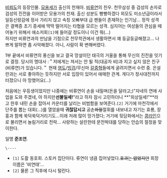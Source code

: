 [비뢰도](%EB%B9%84%EB%A2%B0%EB%8F%84.md)의 등장인물.
[모용세가](%EB%AA%A8%EC%9A%A9%EC%84%B8%EA%B0%80.md) 출신의 천재아.
[비류연](%EB%B9%84%EB%A5%98%EC%97%B0.md)의 친우. 천무삼성 중 검성의 손자로 검성의 진전을 이어받은 모용가의
천재. 출신 성분도 빵빵하겠다 외모도 미소년급이라서 일등신랑감에 정사 가리지 않고 속칭 오빠부대 급 팬들이 존재하는 인기남... 정작 성격은
결벽증 초기 증세에 딱딱 떨어지는 타협을 모르는 성격. 심지어는 여성들의 관심을 떼어놓기 위해서 애소저회`[1]`에 들어갈 정도이니 이건
뭐(...)  
하지만 비류연과의 만남을 기점으로 천무학관에서 생활하면서 꽤 둥글둥글해졌고... 나쁘게 말하면 좀 사악해졌다. 아니, 사람이 확 변해버렸다.

1부 끝에서 비류연의 풍신을 보고 결국 망설이던 태극의 거울을 통해 무신의 진전을 잇기로 결정. 당시의 명대사 :＂저에게는 져서는 안 될
적(대공자 비)과 지고 싶지 않은 친구(비류연)가 있습니다.＂ 현재
[염도](%EC%97%BC%EB%8F%84.md)/[빙검](%EB%B9%99%EA%B2%80.md)/무신마
[갈중혁](%EA%B0%88%EC%A4%91%ED%98%81.md)들에게 굴려지면서 수련 중. 은설란과는 서로 좋아하는 듯하지만 서로
입장이 있어서 애매한 관계. 게다가 정사대전까지 터졌으니 아 망했어요(...)

처음에는 우등생이었지만 나중에는 비류연이 손을 내밀며(돈을 달라고;)"자네의 연애 사업을 도와 주겠네, 아 하지만**선불일세!**"라고 하자
잠시 고민하더니 **"외상일세!"**라고 한후 내민 손을 잡아서 카운터를 날리는 비범함을 보여준다.`[2]` 거기에 마천각에서 단주를 뽑는
대회(...)를 열었을때 **귀찮답시고** 공손<del>좌절</del>절휘를 내보내고 자기는 효룡, 장홍과 함께 쑥덕쑥덕거리기도...이래
저래 많이 망가졌다; 거기에 뒷담화에서는 [콩라인](%EC%BD%A9%EB%9D%BC%EC%9D%B8.md)으로 불리면서 놀림거리로
전락... 사랑하는 설란한테 문전박대를 당하는 안습의 절정을 맞이한다.

일명 **준조연**.

`\----`

  * `[1]` 도촬 동호회. 스토커 집단이다. 류연이 냉큼 집어넣었다.<del>효과는 없었지만</del> 회장 이름은 '비연태'...
  * `[2]` 물론 그 직후에 다시 털린다.

